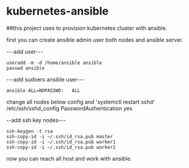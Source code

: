 # kubernetes-ansible

##this project uses to provision kubernetes cluster with ansible.

first you can create ansible admin user both nodes and ansible server.

---add user---

```
useradd -m -d /home/ansible ansible
passwd ansible
```

---add sudoers ansible user---

```
ansible ALL=NOPASSWD:   ALL
```

change all nodes below config and 'systemctl restart sshd'
/etc/ssh/sshd_config
PasswordAuthentication yes


--add ssh key nodes---

```
ssh-keygen -t rsa
ssh-copy-id -i ~/.ssh/id_rsa.pub master
ssh-copy-id -i ~/.ssh/id_rsa.pub worker1
ssh-copy-id -i ~/.ssh/id_rsa.pub worker2
```

now you can reach all host and work with ansible.

